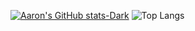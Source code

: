 [![Aaron's GitHub stats-Dark](https://github-readme-stats.vercel.app/api?username=aarongao2028&show_icons=true&theme=dark#gh-dark-mode-only)](https://github.com/anuraghazra/github-readme-stats#gh-dark-mode-only) ![Top Langs](https://github-readme-stats.vercel.app/api/top-langs/?username=aarongao2028&layout=compact) 
